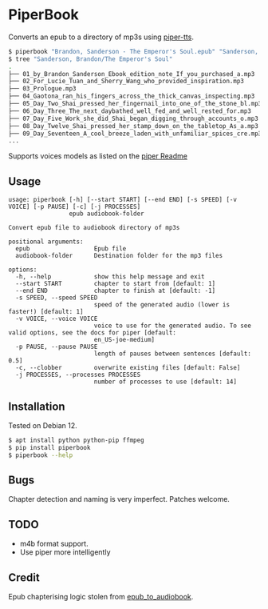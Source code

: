 # PiperBook

Converts an epub to a directory of mp3s using [piper-tts](https://pypi.org/project/piper-tts/).

```bash
$ piperbook "Brandon, Sanderson - The Emperor's Soul.epub" "Sanderson, Brandon/The Emperor's Soul"
$ tree "Sanderson, Brandon/The Emperor's Soul"
.
├── 01_by_Brandon_Sanderson_Ebook_edition_note_If_you_purchased_a.mp3
├── 02_For_Lucie_Tuan_and_Sherry_Wang_who_provided_inspiration.mp3
├── 03_Prologue.mp3
├── 04_Gaotona_ran_his_fingers_across_the_thick_canvas_inspecting.mp3
├── 05_Day_Two_Shai_pressed_her_fingernail_into_one_of_the_stone_bl.mp3
├── 06_Day_Three_The_next_daybathed_well_fed_and_well_rested_for.mp3
├── 07_Day_Five_Work_she_did_Shai_began_digging_through_accounts_o.mp3
├── 08_Day_Twelve_Shai_pressed_her_stamp_down_on_the_tabletop_As_a.mp3
├── 09_Day_Seventeen_A_cool_breeze_laden_with_unfamiliar_spices_cre.mp3
...
```

Supports voices models as listed on the [piper Readme](https://github.com/rhasspy/piper)


## Usage

```
usage: piperbook [-h] [--start START] [--end END] [-s SPEED] [-v VOICE] [-p PAUSE] [-c] [-j PROCESSES]
                 epub audiobook-folder

Convert epub file to audiobook directory of mp3s

positional arguments:
  epub                  Epub file
  audiobook-folder      Destination folder for the mp3 files

options:
  -h, --help            show this help message and exit
  --start START         chapter to start from [default: 1]
  --end END             chapter to finish at [default: -1]
  -s SPEED, --speed SPEED
                        speed of the generated audio (lower is faster!) [default: 1]
  -v VOICE, --voice VOICE
                        voice to use for the generated audio. To see valid options, see the docs for piper [default:
                        en_US-joe-medium]
  -p PAUSE, --pause PAUSE
                        length of pauses between sentences [default: 0.5]
  -c, --clobber         overwrite existing files [default: False]
  -j PROCESSES, --processes PROCESSES
                        number of processes to use [default: 14]
```

## Installation

Tested on Debian 12.

```bash
$ apt install python python-pip ffmpeg
$ pip install piperbook
$ piperbook --help
```

## Bugs

Chapter detection and naming is very imperfect. Patches welcome.


## TODO

- m4b format support.
- Use piper more intelligently


## Credit

Epub chapterising logic stolen from [epub_to_audiobook](https://github.com/p0n1/epub_to_audiobook).